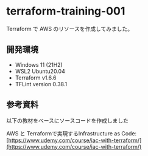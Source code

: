 # terraform-training-001

Terraform で AWS のリソースを作成してみました。

## 開発環境

- Windows 11 (21H2)
- WSL2 Ubuntu20.04
- Terraform v1.6.6
- TFLint version 0.38.1

## 参考資料

以下の教材をベースにソースコードを作成しました  

AWS と Terraformで実現するInfrastructure as Code:  
[https://www.udemy.com/course/iac-with-terraform/](https://www.udemy.com/course/iac-with-terraform/)
